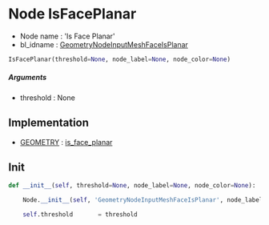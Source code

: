 # Node IsFacePlanar

- Node name : 'Is Face Planar'
- bl_idname : [GeometryNodeInputMeshFaceIsPlanar](https://docs.blender.org/api/current/bpy.types.GeometryNodeInputMeshFaceIsPlanar.html)


``` python
IsFacePlanar(threshold=None, node_label=None, node_color=None)
```
##### Arguments

- threshold : None

## Implementation

- [GEOMETRY](/docs/GeoNodes/socket_GEOMETRY.md) : [is_face_planar](/docs/GeoNodes/socket_GEOMETRY.md#is_face_planar)

## Init

``` python
def __init__(self, threshold=None, node_label=None, node_color=None):

    Node.__init__(self, 'GeometryNodeInputMeshFaceIsPlanar', node_label=node_label, node_color=node_color)

    self.threshold       = threshold
```
